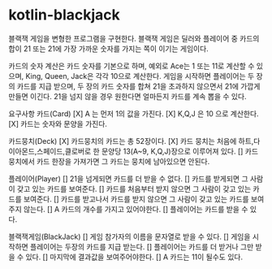 # kotlin-blackjack

블랙잭 게임을 변형한 프로그램을 구현한다. 블랙잭 게임은 딜러와 플레이어 중 카드의 합이 21 또는 21에 가장 가까운 숫자를 가지는 쪽이 이기는 게임이다.

카드의 숫자 계산은 카드 숫자를 기본으로 하며, 예외로 Ace는 1 또는 11로 계산할 수 있으며, King, Queen, Jack은 각각 10으로 계산한다.
게임을 시작하면 플레이어는 두 장의 카드를 지급 받으며, 두 장의 카드 숫자를 합쳐 21을 초과하지 않으면서 21에 가깝게 만들면 이긴다. 21을 넘지 않을 경우 원한다면 얼마든지 카드를 계속 뽑을 수 있다.

요구사항
카드(Card)
[X] A 는 먼저 1의 값을 가진다.
[X] K,Q,J 은 10 으로 계산한다.
[X] 카드는 숫자와 문양을 가진다.

카드뭉치(Deck)
[X] 카드뭉치의 카드는 총 52장이다.
[X] 카드 뭉치는 처음에 하트,다이아몬드,스페이드,클로버로 한 문양당 13(A~9, K,Q,J)장으로 이루어져 있다.
[] 카드 뭉치에서 카드 한장을 가져가면 그 카드는 뭉치에 남아있으면 안된다.

플레이어(Player)
[] 21을 넘게되면 카드를 더 받을 수 없다.
[] 카드를 받게되면 그 사람이 갖고 있는 카드를 보여준다.
[] 카드를 처음부터 받지 않으면 그 사람이 갖고 있는 카드를 보여준다.
[] 카드를 받고나서 카드를 받지 않으면 그 사람이 갖고 있는 카드를 보여주지 않는다.
[] A 카드의 개수를 가지고 있어야한다.
[] 플레이어는 카드를 받을 수 있다.

블랙잭게임(BlackJack)
[] 게임 참가자의 이름을 문자열로 받을 수 있다.
[] 게임을 시작하면 플레이어는 두장의 카드를 지급 받는다.
[] 플레이어는 카드를 더 받거나 그만 받을 수 있다.
[] 마지막에 결과값을 보여주어야한다.
[] A 카드는 11이 될수도 있다.


